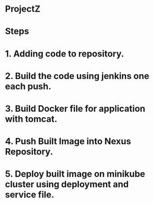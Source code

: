 # ProjectZ
# Steps
# 1. Adding code to repository.
# 2. Build the code using jenkins one each push.
# 3. Build Docker file for application with tomcat.
# 4. Push Built Image into Nexus Repository.
# 5. Deploy built image on minikube cluster using deployment and service file.

